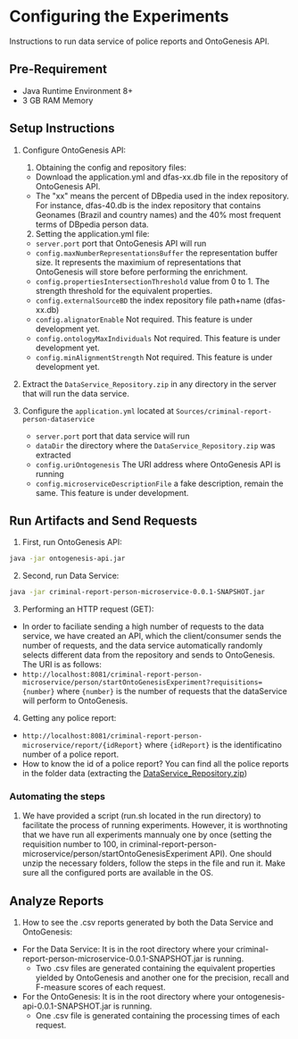 # Configuring the Experiments
Instructions to run data service of police reports and OntoGenesis API.

## Pre-Requirement
- Java Runtime Environment 8+
- 3 GB RAM Memory

## Setup Instructions

1. Configure OntoGenesis API:
    1. Obtaining the config and repository files:
    - Download the application.yml and dfas-xx.db file in the repository of OntoGenesis API.
    - The "xx" means the percent of DBpedia used in the index repository. For instance, dfas-40.db is the index repository that contains Geonames (Brazil and country names) and the 40% most frequent terms of DBpedia person data.
    2. Setting the application.yml file:
    - `server.port` port that OntoGenesis API will run
    - `config.maxNumberRepresentationsBuffer` the representation buffer size. It represents the maximium of representations that OntoGenesis will store before performing the enrichment.
    - `config.propertiesIntersectionThreshold` value from 0 to 1. The strength threshold for the equivalent properties.
    - `config.externalSourceBD` the index repository file path+name (dfas-xx.db)
    - `config.alignatorEnable` Not required. This feature is under development yet.
    - `config.ontologyMaxIndividuals` Not required. This feature is under development yet.
    - `config.minAlignmentStrength` Not required. This feature is under development yet.
 
2. Extract the `DataService_Repository.zip` in any directory in the server that will run the data service.

3. Configure the `application.yml` located at `Sources/criminal-report-person-dataservice`
    - `server.port` port that data service will run
    - `dataDir` the directory where the `DataService_Repository.zip` was extracted
    - `config.uriOntogenesis` The URI address where OntoGenesis API is running
    - `config.microserviceDescriptionFile` a fake description, remain the same. This feature is under development.

## Run Artifacts and Send Requests

1. First, run OntoGenesis API:
 ```bash
 java -jar ontogenesis-api.jar 
 ```
 
2. Second, run Data Service:
 ```bash
 java -jar criminal-report-person-microservice-0.0.1-SNAPSHOT.jar
 ```

3. Performing an HTTP request (GET):
 - In order to faciliate sending a high number of requests to the data service, we have created an API, which the client/consumer sends the number of requests, and the data service automatically randomly selects different data from the repository and sends to OntoGenesis. The URI is as follows:
 - `http://localhost:8081/criminal-report-person-microservice/person/startOntoGenesisExperiment?requisitions={number}`
 where `{number}` is the number of requests that the dataService will perform to OntoGenesis.

4. Getting any police report:
 - `http://localhost:8081/criminal-report-person-microservice/report/{idReport}`
 where `{idReport}` is the identificatino number of a police report.
 - How to know the id of a police report? You can find all the police reports in the folder data (extracting the [DataService_Repository.zip](https://github.com/brunocnoliveira/iiwas2017-ontogenesis-experiments/blob/master/DataService_Repository.zip))

### Automating the steps

1. We have provided a script (run.sh located in the run directory) to facilitate the process of running experiments. However, it is worthnoting that we have run all experiments mannualy one by once (setting the requisition number to 100, in criminal-report-person-microservice/person/startOntoGenesisExperiment API). One should unzip the necessary folders, follow the steps in the file and run it. Make sure all the configured ports are available in the OS.


## Analyze Reports

1. How to see the .csv reports generated by both the Data Service and OntoGenesis:
 - For the Data Service: It is in the root directory where your criminal-report-person-microservice-0.0.1-SNAPSHOT.jar is running.
     - Two .csv files are generated containing the equivalent properties yielded by OntoGenesis and another one for the precision, recall and F-measure scores of each request.
 - For the OntoGenesis: It is in the root directory where your ontogenesis-api-0.0.1-SNAPSHOT.jar is running.
      - One .csv file is generated containing the processing times of each request.
